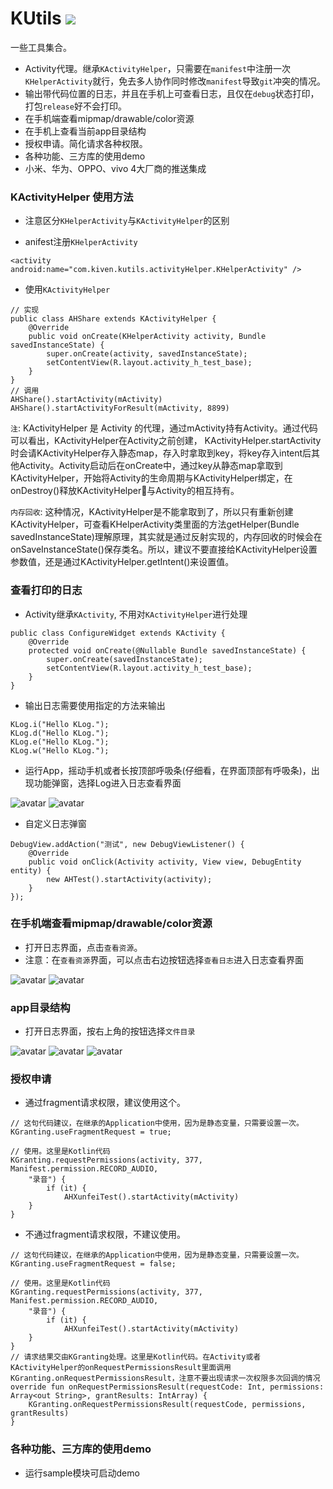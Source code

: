# KUtils [![](https://jitpack.io/v/WangKiven/KUtils.svg)](https://jitpack.io/#WangKiven/KUtils)
一些工具集合。
- Activity代理。继承`KActivityHelper`，只需要在`manifest`中注册一次`KHelperActivity`就行，免去多人协作同时修改`manifest`导致`git`冲突的情况。
- 输出带代码位置的日志，并且在手机上可查看日志，且仅在`debug`状态打印，打包`release`好不会打印。
- 在手机端查看mipmap/drawable/color资源
- 在手机上查看当前app目录结构
- 授权申请。简化请求各种权限。
- 各种功能、三方库的使用demo
- 小米、华为、OPPO、vivo 4大厂商的推送集成

### KActivityHelper 使用方法
- 注意区分`KHelperActivity`与`KActivityHelper`的区别

- anifest注册`KHelperActivity`
```
<activity android:name="com.kiven.kutils.activityHelper.KHelperActivity" />
```

- 使用`KActivityHelper`
```
// 实现
public class AHShare extends KActivityHelper {
    @Override
    public void onCreate(KHelperActivity activity, Bundle savedInstanceState) {
        super.onCreate(activity, savedInstanceState);
        setContentView(R.layout.activity_h_test_base);
    }
}
// 调用
AHShare().startActivity(mActivity)
AHShare().startActivityForResult(mActivity, 8899)
```
`注`: KActivityHelper 是 Activity 的代理，通过mActivity持有Activity。通过代码可以看出，KActivityHelper在Activity之前创建， KActivityHelper.startActivity时会请KActivityHelper存入静态map，存入时拿取到key，将key存入intent后其他Activity。Activity启动后在onCreate中，通过key从静态map拿取到KActivityHelper，开始将Activity的生命周期与KActivityHelper绑定，在onDestroy()释放KActivityHelper与Activity的相互持有。

`内存回收`: 这种情况，KActivityHelper是不能拿取到了，所以只有重新创建KActivityHelper，可查看KHelperActivity类里面的方法getHelper(Bundle savedInstanceState)理解原理，其实就是通过反射实现的，内存回收的时候会在onSaveInstanceState()保存类名。所以，建议不要直接给KActivityHelper设置参数值，还是通过KActivityHelper.getIntent()来设置值。

### 查看打印的日志
- Activity继承`KActivity`, 不用对`KActivityHelper`进行处理
```
public class ConfigureWidget extends KActivity {
    @Override
    protected void onCreate(@Nullable Bundle savedInstanceState) {
        super.onCreate(savedInstanceState);
        setContentView(R.layout.activity_h_test_base);
    }
}
```
- 输出日志需要使用指定的方法来输出
```
KLog.i("Hello KLog.");
KLog.d("Hello KLog.");
KLog.e("Hello KLog.");
KLog.w("Hello KLog.");
```
- 运行App，摇动手机或者长按顶部呼吸条(仔细看，在界面顶部有呼吸条)，出现功能弹窗，选择Log进入日志查看界面

![avatar](images/1.jpg)  ![avatar](images/2.jpg)
- 自定义日志弹窗
```
DebugView.addAction("测试", new DebugViewListener() {
    @Override
    public void onClick(Activity activity, View view, DebugEntity entity) {
        new AHTest().startActivity(activity);
    }
});
```
### 在手机端查看mipmap/drawable/color资源
- 打开日志界面，点击`查看资源`。
- 注意：在`查看资源`界面，可以点击右边按钮选择`查看日志`进入日志查看界面

![avatar](images/4.jpg)  ![avatar](images/7.jpg)
### app目录结构
- 打开日志界面，按右上角的按钮选择`文件目录`

![avatar](images/3.jpg)  ![avatar](images/5.jpg)  ![avatar](images/6.jpg)

### 授权申请
- 通过fragment请求权限，建议使用这个。
```
// 这句代码建议，在继承的Application中使用，因为是静态变量，只需要设置一次。
KGranting.useFragmentRequest = true;

// 使用。这里是Kotlin代码
KGranting.requestPermissions(activity, 377, Manifest.permission.RECORD_AUDIO,
    "录音") {
        if (it) {
            AHXunfeiTest().startActivity(mActivity)
    }
}
```
- 不通过fragment请求权限，不建议使用。
```
// 这句代码建议，在继承的Application中使用，因为是静态变量，只需要设置一次。
KGranting.useFragmentRequest = false;

// 使用。这里是Kotlin代码
KGranting.requestPermissions(activity, 377, Manifest.permission.RECORD_AUDIO,
    "录音") {
        if (it) {
            AHXunfeiTest().startActivity(mActivity)
    }
}
// 请求结果交由KGranting处理。这里是Kotlin代码。在Activity或者KActivityHelper的onRequestPermissionsResult里面调用KGranting.onRequestPermissionsResult，注意不要出现请求一次权限多次回调的情况
override fun onRequestPermissionsResult(requestCode: Int, permissions: Array<out String>, grantResults: IntArray) {
    KGranting.onRequestPermissionsResult(requestCode, permissions, grantResults)
}
```
### 各种功能、三方库的使用demo
- 运行sample模块可启动demo
